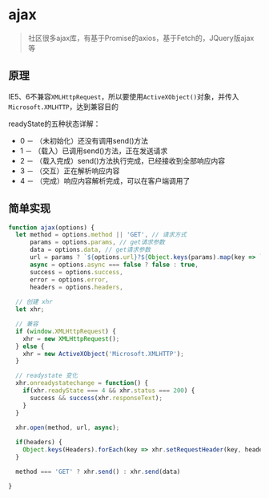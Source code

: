 # ajax

> 社区很多ajax库，有基于Promise的axios，基于Fetch的，JQuery版ajax等

## 原理

IE5、6不兼容`XMLHttpRequest`，所以要使用`ActiveXObject()`对象，并传入 `Microsoft.XMLHTTP`，达到兼容目的

readyState的五种状态详解：

- 0 － （未初始化）还没有调用send()方法
- 1 － （载入）已调用send()方法，正在发送请求
- 2 － （载入完成）send()方法执行完成，已经接收到全部响应内容
- 3 － （交互）正在解析响应内容
- 4 － （完成）响应内容解析完成，可以在客户端调用了

## 简单实现

```js
function ajax(options) {
  let method = options.method || 'GET', // 请求方式
      params = options.params, // get请求参数
      data = options.data, // get请求参数
      url = params ? `${options.url}?${Object.keys(params).map(key => `${key}=${params[key]}`).join('&')}` : `${options.url}`,
      async = options.async === false ? false : true,
      success = options.success,
      error = options.error,
      headers = options.headers,
  
  // 创建 xhr
  let xhr;

  // 兼容
  if (window.XMLHttpRequest) {
    xhr = new XMLHttpRequest();
  } else {
    xhr = new ActiveXObject('Microsoft.XMLHTTP');
  }

  // readystate 变化
  xhr.onreadystatechange = function() {
    if(xhr.readyState === 4 && xhr.status === 200) {
      success && success(xhr.responseText);
    }
  }

  xhr.open(method, url, async);
  
  if(headers) {
    Object.keys(Headers).forEach(key => xhr.setRequestHeader(key, headers[key]))
  }

  method === 'GET' ? xhr.send() : xhr.send(data)

}
```
